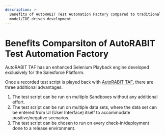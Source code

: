 ```yaml
---
description: >-
  Benefits of AutoRABIT Test Automation Factory compared to traditional
  model/IDE driven development
---
```


# Benefits Comparsiton of AutoRABIT Test Automation Factory

AutoRABIT TAF has an enhanced Selenium Playback engine developed exclusively for the Salesforce Platform.

Once a recorded test script is played back with [AutoRABIT TAF](https://www.autorabit.com/blog/how-salesforce-test-automation-speeds-up-your-release-cycle/), there are three additional advantages:

1. The test script can be run on multiple Sandboxes without any additional effort.
2. The test script can be run on multiple data sets, where the data set can be entered from UI (User Interface) itself to accommodate positive/negative scenarios.
3. The test script can be chosen to run on every check-in/deployment done to a release environment.

